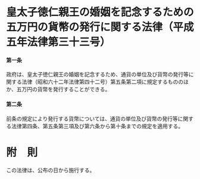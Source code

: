 # 皇太子徳仁親王の婚姻を記念するための五万円の貨幣の発行に関する法律（平成五年法律第三十三号）
#### 第一条
政府は、皇太子徳仁親王の婚姻を記念するため、通貨の単位及び貨幣の発行等に関する法律（昭和六十二年法律第四十二号）第五条第二項に規定するもののほか、五万円の貨幣を発行することができる。
#### 第二条
前条の規定により発行する貨幣については、通貨の単位及び貨幣の発行等に関する法律第四条、第五条第三項及び第六条から第十条までの規定を適用する。
# 附　則
この法律は、公布の日から施行する。
